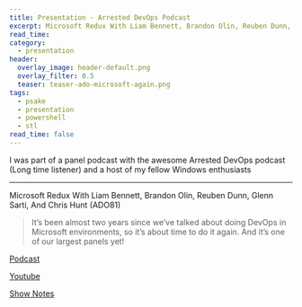 ```yaml
---
title: Presentation - Arrested DevOps Podcast
excerpt: Microsoft Redux With Liam Bennett, Brandon Olin, Reuben Dunn, Glenn Sarti, And Chris Hunt (ADO81)
read_time:
category:
  - presentation
header:
  overlay_image: header-default.png
  overlay_filter: 0.5
  teaser: teaser-ado-microsoft-again.png
tags:
  - psake
  - presentation
  - powershell
  - stl
read_time: false
---
```


I was part of a panel podcast with the awesome Arrested DevOps podcast (Long time listener) and a host of my fellow Windows enthusiasts

---

Microsoft Redux With Liam Bennett, Brandon Olin, Reuben Dunn, Glenn Sarti, And Chris Hunt (ADO81)

> It’s been almost two years since we’ve talked about doing DevOps in Microsoft environments, so it’s about time to do it again. And it’s one of our largest panels yet!

[Podcast](https://www.arresteddevops.com/microsoft-again/)

[Youtube](https://www.youtube.com/watch?v=rsnxc1l3Fz8)

[Show Notes](https://www.arresteddevops.com/microsoft-again/)
